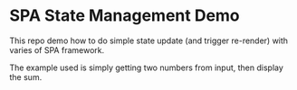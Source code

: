 # SPA State Management Demo

This repo demo how to do simple state update (and trigger re-render) with varies of SPA framework.

The example used is simply getting two numbers from input, then display the sum.
